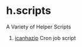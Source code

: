 # h.scripts
A Variety of Helper Scripts

1. [icanhazip](https://github.com/jinjorge/h.scripts/blob/master/ican.sh) Cron job script
